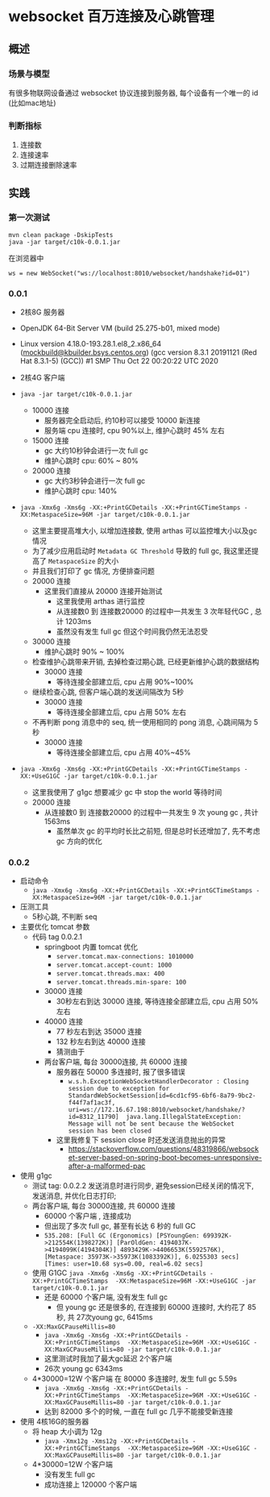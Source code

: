 # websocket 百万连接及心跳管理

## 概述

### 场景与模型

有很多物联网设备通过 websocket 协议连接到服务器, 每个设备有一个唯一的 id (比如mac地址)

### 判断指标

1. 连接数
2. 连接速率
3. 过期连接删除速率

## 实践

### 第一次测试

```
mvn clean package -DskipTests
java -jar target/c10k-0.0.1.jar
```

在浏览器中

```
ws = new WebSocket("ws://localhost:8010/websocket/handshake?id=01")
```

### 0.0.1

- 2核8G 服务器 
- OpenJDK 64-Bit Server VM (build 25.275-b01, mixed mode)
- Linux version 4.18.0-193.28.1.el8_2.x86_64 (mockbuild@kbuilder.bsys.centos.org) (gcc version 8.3.1 20191121 (Red Hat 8.3.1-5) (GCC)) #1 SMP Thu Oct 22 00:20:22 UTC 2020
- 2核4G 客户端

- `java -jar target/c10k-0.0.1.jar`
    - 10000 连接
        - 服务器完全启动后, 约10秒可以接受 10000 新连接
        - 服务端 cpu 连接时, cpu 90%以上, 维护心跳时 45% 左右
    - 15000 连接
        - gc 大约10秒钟会进行一次 full gc
        - 维护心跳时 cpu: 60% ~ 80%
    - 20000 连接
        - gc 大约3秒钟会进行一次 full gc
        - 维护心跳时 cpu: 140%
- `java -Xmx6g -Xms6g -XX:+PrintGCDetails -XX:+PrintGCTimeStamps -XX:MetaspaceSize=96M -jar target/c10k-0.0.1.jar`
    - 这里主要提高堆大小, 以增加连接数, 使用 arthas 可以监控堆大小以及gc情况
    - 为了减少应用启动时 `Metadata GC Threshold` 导致的 full gc, 我这里还提高了 `MetaspaceSize` 的大小
    - 并且我们打印了 gc 情况, 方便排查问题
    - 20000 连接
        - 这里我们直接从 20000 连接开始测试
            - 这里我使用 arthas 进行监控
            - 从连接数0 到 连接数20000 的过程中一共发生 3 次年轻代GC , 总计 1203ms
            - 虽然没有发生 full gc 但这个时间我仍然无法忍受
    - 30000 连接
        - 维护心跳时 90% ~ 100%
    - 检查维护心跳带来开销, 去掉检查过期心跳, 已经更新维护心跳的数据结构
        - 30000 连接
            - 等待连接全部建立后, cpu 占用 90%~100%
    - 继续检查心跳, 但客户端心跳的发送间隔改为 5秒
        - 30000 连接
            - 等待连接全部建立后, cpu 占用 50% 左右
    - 不再判断 pong 消息中的 seq, 统一使用相同的 pong 消息, 心跳间隔为 5 秒
        -  30000 连接
            - 等待连接全部建立后, cpu 占用 40%~45% 
- `java -Xmx6g -Xms6g -XX:+PrintGCDetails -XX:+PrintGCTimeStamps -XX:+UseG1GC -jar target/c10k-0.0.1.jar`
    - 这里我使用了 g1gc 想要减少 gc 中 stop the world 等待时间
    - 20000 连接
        - 从连接数0 到 连接数20000 的过程中一共发生 9 次 young gc , 共计 1563ms
            - 虽然单次 gc 的平均时长比之前短, 但是总时长还增加了, 先不考虑 gc 方向的优化

### 0.0.2

- 启动命令
    - `java -Xmx6g -Xms6g -XX:+PrintGCDetails -XX:+PrintGCTimeStamps -XX:MetaspaceSize=96M -jar target/c10k-0.0.1.jar`
- 压测工具
    - 5秒心跳, 不判断 seq
- 主要优化 tomcat 参数
    - 代码 tag 0.0.2.1
        - springboot 内置 tomcat 优化
            - `server.tomcat.max-connections: 1010000`
            - `server.tomcat.accept-count: 1000`
            - `server.tomcat.threads.max: 400`
            - `server.tomcat.threads.min-spare: 100`
        - 30000 连接
            - 30秒左右到达 30000 连接, 等待连接全部建立后, cpu 占用 50% 左右
        - 40000 连接
            - 77 秒左右到达 35000 连接 
            - 132 秒左右到达 40000 连接
            - 猜测由于
        - 两台客户端, 每台 30000连接, 共 60000 连接
            - 服务器在 50000 多连接时, 报了很多错误
               - `w.s.h.ExceptionWebSocketHandlerDecorator : Closing session due to exception for StandardWebSocketSession[id=6cd1cf95-6bf6-8a79-9bc2-f44f7af1ac3f, uri=ws://172.16.67.198:8010/websocket/handshake/?id=8312_11790]  java.lang.IllegalStateException: Message will not be sent because the WebSocket session has been closed`
            - 这里我修复下 session close 时还发送消息抛出的异常
                - https://stackoverflow.com/questions/48319866/websocket-server-based-on-spring-boot-becomes-unresponsive-after-a-malformed-pac
- 使用 g1gc
    - 测试 tag: 0.0.2.2 发送消息时进行同步, 避免session已经关闭的情况下, 发送消息, 并优化日志打印;
    - 两台客户端, 每台 30000连接, 共 60000 连接
        - 60000 个客户端 , 连接成功
        - 但出现了多次 full gc, 甚至有长达 6 秒的 full GC
        - `535.208: [Full GC (Ergonomics) [PSYoungGen: 699392K->212554K(1398272K)] [ParOldGen: 4194037K->4194099K(4194304K)] 4893429K->4406653K(5592576K), [Metaspace: 35973K->35973K(1083392K)], 6.0255303 secs] [Times: user=10.68 sys=0.00, real=6.02 secs]`
    - 使用 G1GC `java -Xmx6g -Xms6g -XX:+PrintGCDetails -XX:+PrintGCTimeStamps  -XX:MetaspaceSize=96M -XX:+UseG1GC -jar target/c10k-0.0.1.jar`   
        - 还是 60000 个客户端, 没有发生 full gc
            - 但 young gc 还是很多的, 在连接到 60000 连接时, 大约花了 85 秒, 共 27次young gc, 6415ms
    - `-XX:MaxGCPauseMillis=80`
        - `java -Xmx6g -Xms6g -XX:+PrintGCDetails -XX:+PrintGCTimeStamps  -XX:MetaspaceSize=96M -XX:+UseG1GC -XX:MaxGCPauseMillis=80 -jar target/c10k-0.0.1.jar`
        - 这里测试时我加了最大gc延迟 2个客户端
        - 26次 young gc 6343ms
    - 4*30000=12W 个客户端 在 80000 多连接时, 发生 full gc 5.59s
        - `java -Xmx6g -Xms6g -XX:+PrintGCDetails -XX:+PrintGCTimeStamps  -XX:MetaspaceSize=96M -XX:+UseG1GC -XX:MaxGCPauseMillis=80 -jar target/c10k-0.0.1.jar`
        - 达到 82000 多个的时候, 一直在 full gc 几乎不能接受新连接
- 使用 4核16G的服务器
    - 将 heap 大小调为 12g
        -  `java -Xmx12g -Xms12g -XX:+PrintGCDetails -XX:+PrintGCTimeStamps  -XX:MetaspaceSize=96M -XX:+UseG1GC -XX:MaxGCPauseMillis=80 -jar target/c10k-0.0.1.jar`
    - 4*30000=12W 个客户端
        - 没有发生 full gc
        - 成功连接上 120000 个客户端



